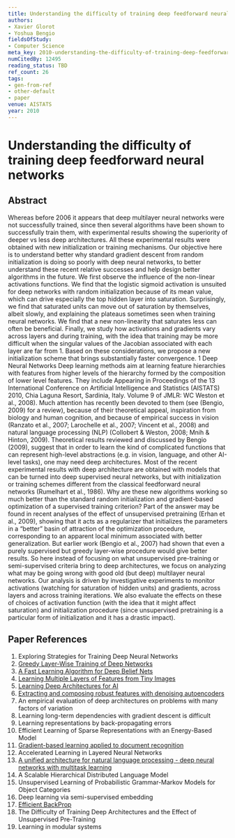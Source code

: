 ```yaml
---
title: Understanding the difficulty of training deep feedforward neural networks
authors:
- Xavier Glorot
- Yoshua Bengio
fieldsOfStudy:
- Computer Science
meta_key: 2010-understanding-the-difficulty-of-training-deep-feedforward-neural-networks
numCitedBy: 12495
reading_status: TBD
ref_count: 26
tags:
- gen-from-ref
- other-default
- paper
venue: AISTATS
year: 2010
---
```


# Understanding the difficulty of training deep feedforward neural networks

## Abstract

Whereas before 2006 it appears that deep multilayer neural networks were not successfully trained, since then several algorithms have been shown to successfully train them, with experimental results showing the superiority of deeper vs less deep architectures. All these experimental results were obtained with new initialization or training mechanisms. Our objective here is to understand better why standard gradient descent from random initialization is doing so poorly with deep neural networks, to better understand these recent relative successes and help design better algorithms in the future. We first observe the influence of the non-linear activations functions. We find that the logistic sigmoid activation is unsuited for deep networks with random initialization because of its mean value, which can drive especially the top hidden layer into saturation. Surprisingly, we find that saturated units can move out of saturation by themselves, albeit slowly, and explaining the plateaus sometimes seen when training neural networks. We find that a new non-linearity that saturates less can often be beneficial. Finally, we study how activations and gradients vary across layers and during training, with the idea that training may be more difficult when the singular values of the Jacobian associated with each layer are far from 1. Based on these considerations, we propose a new initialization scheme that brings substantially faster convergence. 1 Deep Neural Networks Deep learning methods aim at learning feature hierarchies with features from higher levels of the hierarchy formed by the composition of lower level features. They include Appearing in Proceedings of the 13 International Conference on Artificial Intelligence and Statistics (AISTATS) 2010, Chia Laguna Resort, Sardinia, Italy. Volume 9 of JMLR: WC Weston et al., 2008). Much attention has recently been devoted to them (see (Bengio, 2009) for a review), because of their theoretical appeal, inspiration from biology and human cognition, and because of empirical success in vision (Ranzato et al., 2007; Larochelle et al., 2007; Vincent et al., 2008) and natural language processing (NLP) (Collobert & Weston, 2008; Mnih & Hinton, 2009). Theoretical results reviewed and discussed by Bengio (2009), suggest that in order to learn the kind of complicated functions that can represent high-level abstractions (e.g. in vision, language, and other AI-level tasks), one may need deep architectures. Most of the recent experimental results with deep architecture are obtained with models that can be turned into deep supervised neural networks, but with initialization or training schemes different from the classical feedforward neural networks (Rumelhart et al., 1986). Why are these new algorithms working so much better than the standard random initialization and gradient-based optimization of a supervised training criterion? Part of the answer may be found in recent analyses of the effect of unsupervised pretraining (Erhan et al., 2009), showing that it acts as a regularizer that initializes the parameters in a “better” basin of attraction of the optimization procedure, corresponding to an apparent local minimum associated with better generalization. But earlier work (Bengio et al., 2007) had shown that even a purely supervised but greedy layer-wise procedure would give better results. So here instead of focusing on what unsupervised pre-training or semi-supervised criteria bring to deep architectures, we focus on analyzing what may be going wrong with good old (but deep) multilayer neural networks. Our analysis is driven by investigative experiments to monitor activations (watching for saturation of hidden units) and gradients, across layers and across training iterations. We also evaluate the effects on these of choices of activation function (with the idea that it might affect saturation) and initialization procedure (since unsupervised pretraining is a particular form of initialization and it has a drastic impact).

## Paper References

1. Exploring Strategies for Training Deep Neural Networks
2. [Greedy Layer-Wise Training of Deep Networks](2006-greedy-layer-wise-training-of-deep-networks)
3. [A Fast Learning Algorithm for Deep Belief Nets](2006-a-fast-learning-algorithm-for-deep-belief-nets)
4. [Learning Multiple Layers of Features from Tiny Images](2009-learning-multiple-layers-of-features-from-tiny-images)
5. [Learning Deep Architectures for AI](2007-learning-deep-architectures-for-ai)
6. [Extracting and composing robust features with denoising autoencoders](2008-extracting-and-composing-robust-features-with-denoising-autoencoders)
7. An empirical evaluation of deep architectures on problems with many factors of variation
8. Learning long-term dependencies with gradient descent is difficult
9. Learning representations by back-propagating errors
10. Efficient Learning of Sparse Representations with an Energy-Based Model
11. [Gradient-based learning applied to document recognition](1998-gradient-based-learning-applied-to-document-recognition)
12. Accelerated Learning in Layered Neural Networks
13. [A unified architecture for natural language processing - deep neural networks with multitask learning](2008-a-unified-architecture-for-natural-language-processing-deep-neural-networks-with-multitask-learning)
14. A Scalable Hierarchical Distributed Language Model
15. Unsupervised Learning of Probabilistic Grammar-Markov Models for Object Categories
16. Deep learning via semi-supervised embedding
17. [Efficient BackProp](2012-efficient-backprop)
18. The Difficulty of Training Deep Architectures and the Effect of Unsupervised Pre-Training
19. Learning in modular systems
